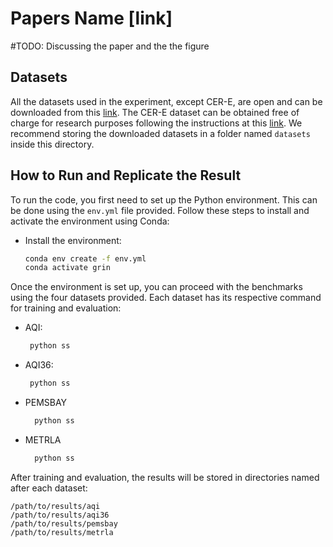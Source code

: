 # Papers Name [link]

#TODO: Discussing the paper and the the figure

## Datasets

All the datasets used in the experiment, except CER-E, are open and can be downloaded from this [link](https://mega.nz/folder/qwwG3Qba#c6qFTeT7apmZKKyEunCzSg). The CER-E dataset can be obtained free of charge for research purposes following the instructions at this [link](https://www.ucd.ie/issda/data/commissionforenergyregulationcer/). We recommend storing the downloaded datasets in a folder named `datasets` inside this directory.

## How to Run and Replicate the Result
To run the code, you first need to set up the Python environment. This can be done using the `env.yml` file provided. Follow these steps to install and activate the environment using Conda:

- Install the environment:
   ```bash
   conda env create -f env.yml
   conda activate grin


Once the environment is set up, you can proceed with the benchmarks using the four datasets provided. Each dataset has its respective command for training and evaluation:

- AQI:
  ```bash
   python ss

- AQI36:
  ```bash
   python ss

- PEMSBAY
  ```bash
    python ss

- METRLA
  ```bash
    python ss

After training and evaluation, the results will be stored in directories named after each dataset:
  ```
  /path/to/results/aqi
  /path/to/results/aqi36
  /path/to/results/pemsbay
  /path/to/results/metrla


  ```


